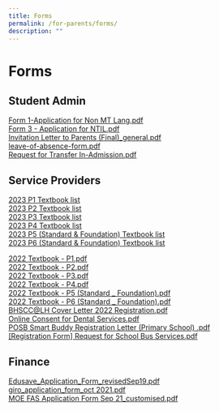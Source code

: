 ```yaml
---
title: Forms
permalink: /for-parents/forms/
description: ""
---
```

# Forms

## Student Admin

<a target="_blank" href="/files/Forms/Form%201-Application%20for%20Non%20MT%20Lang.pdf">Form 1-Application for Non MT Lang.pdf</a>   
<a target="_blank" href="/files/Forms/Form%203%20-%20Application%20for%20NTIL.pdf">Form 3 - Application for NTIL.pdf</a>    
<a target="_blank" href="/files/Forms/Invitation%20Letter%20to%20Parents%20(Final)_general.pdf">Invitation Letter to Parents (Final)_general.pdf</a>    
<a target="_blank" href="/files/Forms/leave-of-absence-form.pdf">leave-of-absence-form.pdf</a>     
<a target="_blank" href="/files/Forms/Request%20for%20Transfer%20In-Admission.pdf">Request for Transfer In-Admission.pdf</a>

## Service Providers


[2023 P1 Textbook list](/files/p1%20booklist.pdf)<br>[2023 P2 Textbook list](/files/p2%20booklist.pdf)<br>
[2023 P3 Textbook list](/files/p3%20booklist.pdf)<br>
[2023 P4 Textbook list](/files/p4%20booklist.pdf)<br>
[2023 P5 (Standard &amp; Foundation) Textbook list](/files/p5%20(standard%20&amp;%20foundation)%20booklist.pdf)<br>
[2023 P6 (Standard &amp; Foundation) Textbook list](/files/p6%20(standard%20&amp;%20foundation)%20booklist.pdf)<br>

<a target="_blank" href="/files/Forms/2022%20Textbook%20-%20P1.pdf">2022 Textbook - P1.pdf</a>    
<a target="_blank" href="/files/Forms/2022%20Textbook%20-%20P2.pdf">2022 Textbook - P2.pdf</a>      
<a target="_blank" href="/files/Forms/2022%20Textbook%20-%20P3.pdf">2022 Textbook - P3.pdf</a>     
<a target="_blank" href="/files/Forms/2022%20Textbook%20-%20P4.pdf">2022 Textbook - P4.pdf</a>      
<a target="_blank" href="/files/Forms/2022%20Textbook%20-%20P5%20(Standard%20_%20Foundation).pdf">2022 Textbook - P5 (Standard _ Foundation).pdf</a>     
<a target="_blank" href="/files/Forms/2022%20Textbook%20-%20P6%20(Standard%20_%20Foundation).pdf">2022 Textbook - P6 (Standard _ Foundation).pdf</a>   
<a target="_blank" href="/files/Forms/BHSCC@LH%20Cover%20Letter%202022%20Registration.pdf">BHSCC@LH Cover Letter 2022 Registration.pdf</a>    
<a target="_blank" href="/files/Forms/Online%20Consent%20for%20Dental%20Services.pdf">Online Consent for Dental Services.pdf</a>    
<a target="_blank" href="/files/Forms/POSB%20Smart%20Buddy%20Registration%20Letter%20(Primary%20School)%20.pdf">POSB Smart Buddy Registration Letter (Primary School) .pdf</a>       
<a target="_blank" href="/files/Forms/Registration%20Form%20Request%20for%20School%20Bus%20Services.pdf">[Registration Form] Request for School Bus Services.pdf</a>

## Finance

<a target="_blank" href="/files/Forms/Edusave_Application_Form_revisedSep19.pdf">Edusave_Application_Form_revisedSep19.pdf</a>    
<a target="_blank" href="/files/Forms/giro_application_form_oct%202021.pdf">giro_application_form_oct 2021.pdf</a>     
<a target="_blank" href="/files/Forms/MOE%20FAS%20Application%20Form%20Sep%2021_customised.pdf">MOE FAS Application Form Sep 21_customised.pdf</a>